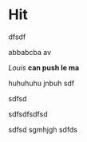 # Hit

dfsdf

abbabcba
av

_Louis_ **can push le ma**

huhuhuhu
jnbuh
sdf

sdfsd

sdfsdfsdfsd

sdfsd
sgmhjgh
sdfds
